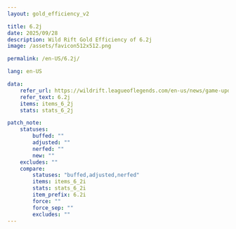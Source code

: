 ```yaml
---
layout: gold_efficiency_v2

title: 6.2j
date: 2025/09/28
description: Wild Rift Gold Efficiency of 6.2j
image: /assets/favicon512x512.png

permalink: /en-US/6.2j/

lang: en-US

data:
    refer_url: https://wildrift.leagueoflegends.com/en-us/news/game-updates/wild-rift-patch-notes-6-2j/
    refer_text: 6.2j
    items: items_6_2j
    stats: stats_6_2j

patch_note:
    statuses:
        buffed: ""
        adjusted: ""
        nerfed: ""
        new: ""
    excludes: ""
    compare:
        statuses: "buffed,adjusted,nerfed"
        items: items_6_2i
        stats: stats_6_2i
        item_prefix: 6.2i
        force: ""
        force_sep: ""
        excludes: ""
---
```

